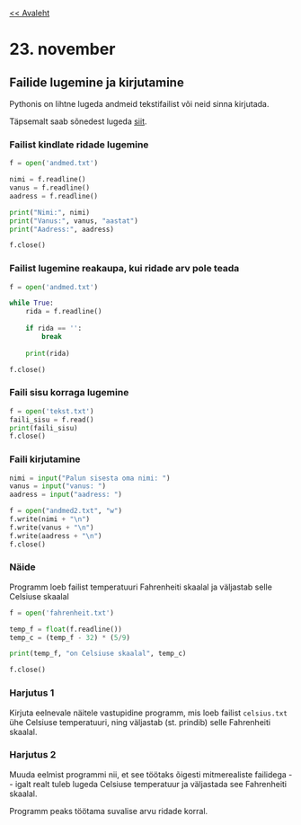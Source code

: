 [<< Avaleht](/)

<style>
.pre {
    font-family: monospace;
    white-space: pre;
}

aside.notice {
    background-color:#fffed6;
    border-color: black;
    border-width: 1px;
    padding: 10px;
    margin-bottom: 20px;
}

</style>

# 23. november 

## Failide lugemine ja kirjutamine

Pythonis on lihtne lugeda andmeid tekstifailist või neid sinna kirjutada.

Täpsemalt saab sõnedest lugeda [siit](http://progeopik.cs.ut.ee/02_lihtlaused.html#failide-lugemine-reakaupa).

### Failist kindlate ridade lugemine

```python
f = open('andmed.txt')

nimi = f.readline()
vanus = f.readline()
aadress = f.readline()

print("Nimi:", nimi)
print("Vanus:", vanus, "aastat")
print("Aadress:", aadress)

f.close()
```

### Failist lugemine reakaupa, kui ridade arv pole teada

```python
f = open('andmed.txt')

while True:
    rida = f.readline()
    
    if rida == '':
        break
    
    print(rida)

f.close()
```

### Faili sisu korraga lugemine

```python
f = open('tekst.txt')
faili_sisu = f.read()
print(faili_sisu)
f.close()
```

### Faili kirjutamine
```python
nimi = input("Palun sisesta oma nimi: ")
vanus = input("vanus: ")
aadress = input("aadress: ")

f = open("andmed2.txt", "w")
f.write(nimi + "\n")
f.write(vanus + "\n")
f.write(aadress + "\n")
f.close()
```


### Näide
Programm loeb failist temperatuuri Fahrenheiti skaalal ja väljastab selle Celsiuse skaalal

```python
f = open('fahrenheit.txt')

temp_f = float(f.readline())
temp_c = (temp_f - 32) * (5/9)

print(temp_f, "on Celsiuse skaalal", temp_c)

f.close()
```

### Harjutus 1
Kirjuta eelnevale näitele vastupidine programm, mis loeb failist `celsius.txt` ühe Celsiuse temperatuuri, ning väljastab (st. prindib) selle Fahrenheiti skaalal.

### Harjutus 2
Muuda eelmist programmi nii, et see töötaks õigesti mitmerealiste failidega -- igalt realt tuleb lugeda Celsiuse temperatuur ja väljastada see Fahrenheiti skaalal.

Programm peaks töötama suvalise arvu ridade korral.
